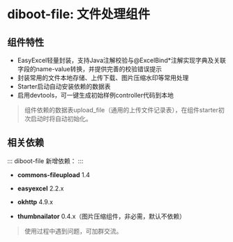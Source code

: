 # diboot-file: 文件处理组件

## 组件特性
* EasyExcel轻量封装，支持Java注解校验与@ExcelBind*注解实现字典及关联字段的name-value转换，并提供完善的校验错误提示
* 封装常用的文件本地存储、上传下载、图片压缩水印等常用处理
* Starter启动自动安装依赖的数据表
* 启用devtools，可一键生成初始样例controller代码到本地

> 组件依赖的数据表upload_file（通用的上传文件记录表），在组件starter初次启动时将自动初始化。


## 相关依赖
::: 
diboot-file 新增依赖：
:::
* **commons-fileupload** 1.4
* **easyexcel** 2.2.x
* **okhttp** 4.9.x

* **thumbnailator** 0.4.x（图片压缩组件，非必需，默认不依赖）

> 使用过程中遇到问题，可加群交流。    